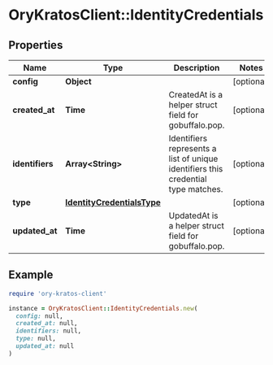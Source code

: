 # OryKratosClient::IdentityCredentials

## Properties

| Name | Type | Description | Notes |
| ---- | ---- | ----------- | ----- |
| **config** | **Object** |  | [optional] |
| **created_at** | **Time** | CreatedAt is a helper struct field for gobuffalo.pop. | [optional] |
| **identifiers** | **Array&lt;String&gt;** | Identifiers represents a list of unique identifiers this credential type matches. | [optional] |
| **type** | [**IdentityCredentialsType**](IdentityCredentialsType.md) |  | [optional] |
| **updated_at** | **Time** | UpdatedAt is a helper struct field for gobuffalo.pop. | [optional] |

## Example

```ruby
require 'ory-kratos-client'

instance = OryKratosClient::IdentityCredentials.new(
  config: null,
  created_at: null,
  identifiers: null,
  type: null,
  updated_at: null
)
```

